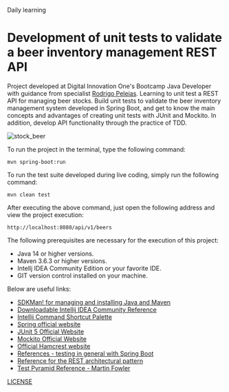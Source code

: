 Daily learning

# Development of unit tests to validate a beer inventory management REST API

Project developed at Digital Innovation One's Bootcamp Java Developer with guidance from specialist [Rodrigo Peleias](https://www.linkedin.com/in/rodrigopeleias/ "Rodrigo Peleias"). Learning to unit test a REST API for managing beer stocks. Build unit tests to validate the beer inventory management system developed in Spring Boot, and get to know the main concepts and advantages of creating unit tests with JUnit and Mockito. In addition, develop API functionality through the practice of TDD.

![stock_beer](https://user-images.githubusercontent.com/95108889/162970668-6f2b8b23-1891-4f85-b086-7cd37a5e524f.jpeg)

To run the project in the terminal, type the following command:

```shell script
mvn spring-boot:run 
```

To run the test suite developed during live coding, simply run the following command:

```shell script
mvn clean test
```

After executing the above command, just open the following address and view the project execution:

```
http://localhost:8080/api/v1/beers
```

The following prerequisites are necessary for the execution of this project:

* Java 14 or higher versions.
* Maven 3.6.3 or higher versions.
* Intellj IDEA Community Edition or your favorite IDE.
* GIT version control installed on your machine.

Below are useful links:

* [SDKMan! for managing and installing Java and Maven](https://sdkman.io/)
* [Downloadable Intellij IDEA Community Reference](https://www.jetbrains.com/idea/download)
* [Intellij Command Shortcut Palette](https://resources.jetbrains.com/storage/products/intellij-idea/docs/IntelliJIDEA_ReferenceCard.pdf)
* [Spring official website](https://spring.io/)
* [JUnit 5 Official Website](https://junit.org/junit5/docs/current/user-guide/)
* [Mockito Official Website](https://site.mockito.org/)
* [Official Hamcrest website](http://hamcrest.org/JavaHamcrest/)
* [References - testing in general with Spring Boot](https://www.baeldung.com/spring-boot-testing)
* [Reference for the REST architectural pattern](https://restfulapi.net/)
* [Test Pyramid Reference - Martin Fowler](https://martinfowler.com/articles/practical-test-pyramid.html#TheImportanceOftestAutomation)

[LICENSE](./LICENSE)
